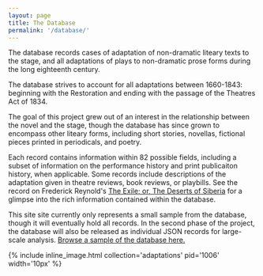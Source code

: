 ```yaml
---
layout: page
title: The Database
permalink: '/database/'
---
```


The database records cases of adaptation of non-dramatic liteary texts to the stage, and all adaptations of plays to non-dramatic prose forms during the long eighteenth century.

The database strives to account for all adaptations between 1660-1843: beginning with the Restoration and ending with the passage of the Theatres Act of 1834.

The goal of this project grew out of an interest in the relationship between the novel and the stage, though the database has since grown to encompass other liteary forms, including short stories, novellas, fictional pieces printed in periodicals, and poetry. 

Each record contains information within 82 possible fields, including a subset of information on the performance history and print publicaiton history, when applicable. Some records include descriptions of the adaptation given in theatre reviews, book reviews, or playbills. See the record on Frederick Reynold's [The Exile; or, The Deserts of Siberia](/wax/adaptations/1030/) for a glimpse into the rich information contained within the database. 

This site site currently only represents a small sample from the database, though it will eventually hold all records. In the second phase of the project, the database will also be released as individual JSON records for large-scale analysis. [Browse a sample of the database here.](/wax/collection/) 

{% include inline_image.html collection='adaptations' pid='1006' width='10px' %}
